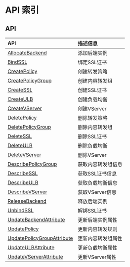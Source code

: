 # API 索引



## API

| API | 描述信息 |
|:---|:---|
|[AllocateBackend](api/ulb-api/allocate_backend)|添加后端实例|
|[BindSSL](api/ulb-api/bind_ssl)|绑定SSL证书|
|[CreatePolicy](api/ulb-api/create_policy)|创建转发策略|
|[CreatePolicyGroup](api/ulb-api/create_policy_group)|创建内容转发组|
|[CreateSSL](api/ulb-api/create_ssl)|创建SSL证书|
|[CreateULB](api/ulb-api/create_ulb)|创建负载均衡|
|[CreateVServer](api/ulb-api/create_vserver)|创建VServer|
|[DeletePolicy](api/ulb-api/delete_policy)|删除转发策略|
|[DeletePolicyGroup](api/ulb-api/delete_policy_group)|删除内容转发组|
|[DeleteSSL](api/ulb-api/delete_ssl)|删除SSL证书|
|[DeleteULB](api/ulb-api/delete_ulb)|删除负载均衡|
|[DeleteVServer](api/ulb-api/delete_vserver)|删除VServer|
|[DescribePolicyGroup](api/ulb-api/describe_policy_group)|获取内容转发组信息|
|[DescribeSSL](api/ulb-api/describe_ssl)|获取SSL证书信息|
|[DescribeULB](api/ulb-api/describe_ulb)|获取负载均衡信息|
|[DescribeVServer](api/ulb-api/describe_vserver)|获取VServer信息|
|[ReleaseBackend](api/ulb-api/release_backend)|释放后端实例|
|[UnbindSSL](api/ulb-api/unbind_ssl)|解绑SSL证书|
|[UpdateBackendAttribute](api/ulb-api/update_backend_attribute)|更新后端实例属性|
|[UpdatePolicy](api/ulb-api/update_policy)|更新内容转发规则|
|[UpdatePolicyGroupAttribute](api/ulb-api/update_policy_group_attribute)|更新内容转发组属性|
|[UpdateULBAttribute](api/ulb-api/update_ulb_attribute)|更新负载均衡属性|
|[UpdateVServerAttribute](api/ulb-api/update_vserver_attribute)|更新VServer属性|



